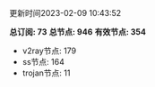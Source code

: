 更新时间2023-02-09 10:43:52

**总订阅: 73**
**总节点: 946**
**有效节点: 354**
- v2ray节点: 179
- ss节点: 164
- trojan节点: 11
